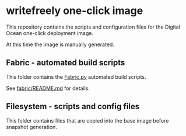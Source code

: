 # writefreely one-click image

This repository contains the scripts and configuration files for the Digital Ocean one-click deployment image.

At this time the image is manually generated.

## Fabric - automated build scripts

This folder contains the [Fabric.py](https://pypi.org/project/Fabric/) automated build scripts.

See [fabric/README.md](fabric/README.md) for details.

## Filesystem - scripts and config files

This folder contains files that are copied into the base image before snapshot generation.